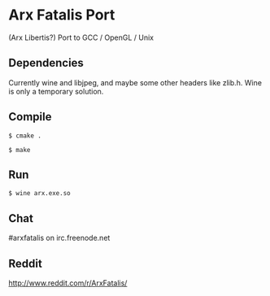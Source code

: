 # Arx Fatalis Port

(Arx Libertis?)
Port to GCC / OpenGL / Unix

## Dependencies

Currently wine and libjpeg, and maybe some other headers like zlib.h.
Wine is only a temporary solution.

## Compile

`$ cmake .`

`$ make`

## Run
 
`$ wine arx.exe.so`

## Chat

\#arxfatalis on irc.freenode.net

## Reddit

http://www.reddit.com/r/ArxFatalis/
